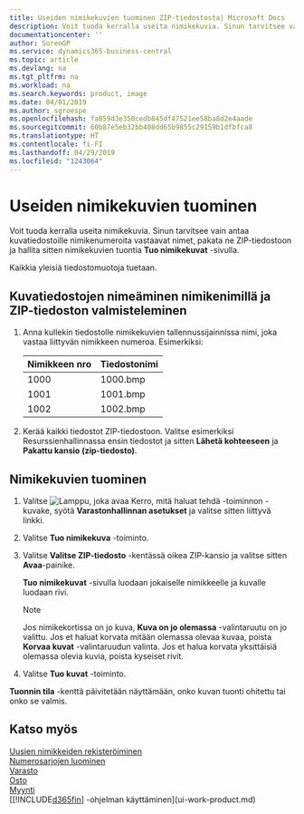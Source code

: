 ```yaml
---
title: Useiden nimikekuvien tuominen ZIP-tiedostosta| Microsoft Docs
description: Voit tuoda kerralla useita nimikekuvia. Sinun tarvitsee vain antaa kuvatiedostoille nimikenumeroita vastaavat nimet, pakata ne zip-tiedostoon ja hallita sitten nimikekuivien tuontia Tuo nimikekuvat -sivulla.
documentationcenter: ''
author: SorenGP
ms.service: dynamics365-business-central
ms.topic: article
ms.devlang: na
ms.tgt_pltfrm: na
ms.workload: na
ms.search.keywords: product, image
ms.date: 04/01/2019
ms.author: sgroespe
ms.openlocfilehash: fa859d3e350cedb845df47521ee58ba8d2e4aade
ms.sourcegitcommit: 60b87e5eb32bb408dd65b9855c29159b1dfbfca8
ms.translationtype: HT
ms.contentlocale: fi-FI
ms.lasthandoff: 04/29/2019
ms.locfileid: "1243064"
---
```

# <a name="import-multiple-item-pictures"></a>Useiden nimikekuvien tuominen
Voit tuoda kerralla useita nimikekuvia. Sinun tarvitsee vain antaa kuvatiedostoille nimikenumeroita vastaavat nimet, pakata ne ZIP-tiedostoon ja hallita sitten nimikekuvien tuontia **Tuo nimikekuvat** -sivulla.

Kaikkia yleisiä tiedostomuotoja tuetaan.

## <a name="to-name-picture-files-by-the-item-names-and-prepare-the-zip-file"></a>Kuvatiedostojen nimeäminen nimikenimillä ja ZIP-tiedoston valmisteleminen
1. Anna kullekin tiedostolle nimikekuvien tallennussijainnissa nimi, joka vastaa liittyvän nimikkeen numeroa. Esimerkiksi:

    |Nimikkeen nro|Tiedostonimi|
    |-|-|
    |1000|1000.bmp|
    |1001|1001.bmp|
    |1002|1002.bmp|

2. Kerää kaikki tiedostot ZIP-tiedostoon. Valitse esimerkiksi Resurssienhallinnassa ensin tiedostot ja sitten **Lähetä kohteeseen** ja **Pakattu kansio (zip-tiedosto)**.     

## <a name="to-import-item-pictures"></a>Nimikekuvien tuominen
1. Valitse ![Lamppu, joka avaa Kerro, mitä haluat tehdä -toiminnon](media/ui-search/search_small.png "Kerro, mitä haluat tehdä") -kuvake, syötä **Varastonhallinnan asetukset** ja valitse sitten liittyvä linkki.
2. Valitse **Tuo nimikekuva** -toiminto.
3. Valitse **Valitse ZIP-tiedosto** -kentässä oikea ZIP-kansio ja valitse sitten **Avaa**-painike.

    **Tuo nimikekuvat** -sivulla luodaan jokaiselle nimikkeelle ja kuvalle luodaan rivi.

    > [!NOTE]
    > Jos nimikekortissa on jo kuva, **Kuva on jo olemassa** -valintaruutu on jo valittu. Jos et haluat korvata mitään olemassa olevaa kuvaa, poista **Korvaa kuvat** -valintaruudun valinta. Jos et halua korvata yksittäisiä olemassa olevia kuvia, poista kyseiset rivit.

3. Valitse **Tuo kuvat** -toiminto.

**Tuonnin tila** -kenttä päivitetään näyttämään, onko kuvan tuonti ohitettu tai onko se valmis.       

## <a name="see-also"></a>Katso myös
[Uusien nimikkeiden rekisteröiminen](inventory-how-register-new-items.md)  
[Numerosarjojen luominen](ui-create-number-series.md)  
[Varasto](inventory-manage-inventory.md)  
[Osto](purchasing-manage-purchasing.md)  
[Myynti](sales-manage-sales.md)  
[[!INCLUDE[d365fin](includes/d365fin_md.md)] -ohjelman käyttäminen](ui-work-product.md)
